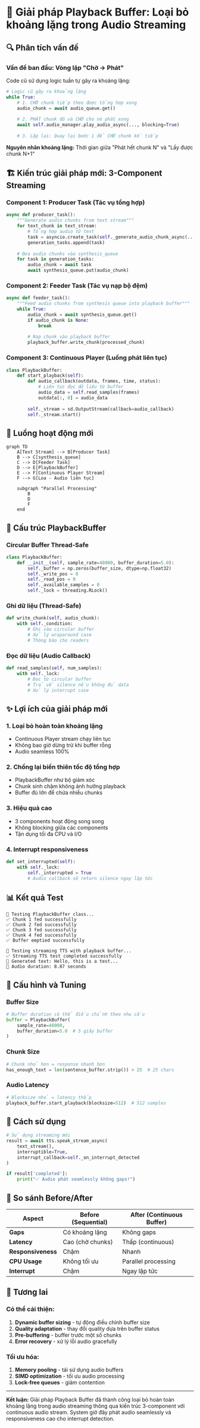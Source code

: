 # 🎵 Giải pháp Playback Buffer: Loại bỏ khoảng lặng trong Audio Streaming

## 🔍 Phân tích vấn đề

### Vấn đề ban đầu: Vòng lặp "Chờ -> Phát"
Code cũ sử dụng logic tuần tự gây ra khoảng lặng:

```python
# Logic cũ gây ra khoảng lặng
while True:
    # 1. CHỜ chunk tiếp theo được tổng hợp xong
    audio_chunk = await audio_queue.get() 
    
    # 2. PHÁT chunk đó và CHỜ cho nó phát xong
    await self.audio_manager.play_audio_async(..., blocking=True) 
    
    # 3. Lặp lại: Quay lại bước 1 để CHỜ chunk kế tiếp
```

**Nguyên nhân khoảng lặng:** Thời gian giữa "Phát hết chunk N" và "Lấy được chunk N+1"

## 🏗️ Kiến trúc giải pháp mới: 3-Component Streaming

### Component 1: Producer Task (Tác vụ tổng hợp)
```python
async def producer_task():
    """Generate audio chunks from text stream"""
    for text_chunk in text_stream:
        # Tổng hợp audio từ text
        task = asyncio.create_task(self._generate_audio_chunk_async(...))
        generation_tasks.append(task)
    
    # Đưa audio chunks vào synthesis_queue
    for task in generation_tasks:
        audio_chunk = await task
        await synthesis_queue.put(audio_chunk)
```

### Component 2: Feeder Task (Tác vụ nạp bộ đệm)
```python
async def feeder_task():
    """Feed audio chunks from synthesis queue into playback buffer"""
    while True:
        audio_chunk = await synthesis_queue.get()
        if audio_chunk is None:
            break
        
        # Nạp chunk vào playback buffer
        playback_buffer.write_chunk(processed_chunk)
```

### Component 3: Continuous Player (Luồng phát liên tục)
```python
class PlaybackBuffer:
    def start_playback(self):
        def audio_callback(outdata, frames, time, status):
            # Liên tục đọc dữ liệu từ buffer
            audio_data = self.read_samples(frames)
            outdata[:, 0] = audio_data
        
        self._stream = sd.OutputStream(callback=audio_callback)
        self._stream.start()
```

## 🔄 Luồng hoạt động mới

```mermaid
graph TD
    A[Text Stream] --> B[Producer Task]
    B --> C[synthesis_queue]
    C --> D[Feeder Task]
    D --> E[PlaybackBuffer]
    E --> F[Continuous Player Stream]
    F --> G[Loa - Audio liên tục]
    
    subgraph "Parallel Processing"
        B
        D
        F
    end
```

## 🧬 Cấu trúc PlaybackBuffer

### Circular Buffer Thread-Safe
```python
class PlaybackBuffer:
    def __init__(self, sample_rate=48000, buffer_duration=5.0):
        self._buffer = np.zeros(buffer_size, dtype=np.float32)
        self._write_pos = 0
        self._read_pos = 0
        self._available_samples = 0
        self._lock = threading.RLock()
```

### Ghi dữ liệu (Thread-Safe)
```python
def write_chunk(self, audio_chunk):
    with self._condition:
        # Ghi vào circular buffer
        # Xử lý wraparound case
        # Thông báo cho readers
```

### Đọc dữ liệu (Audio Callback)
```python
def read_samples(self, num_samples):
    with self._lock:
        # Đọc từ circular buffer
        # Trả về silence nếu không đủ data
        # Xử lý interrupt case
```

## ✨ Lợi ích của giải pháp mới

### 1. Loại bỏ hoàn toàn khoảng lặng
- Continuous Player stream chạy liên tục
- Không bao giờ dừng trừ khi buffer rỗng
- Audio seamless 100%

### 2. Chống lại biến thiên tốc độ tổng hợp  
- PlaybackBuffer như bộ giảm xóc
- Chunk sinh chậm không ảnh hưởng playback
- Buffer đủ lớn để chứa nhiều chunks

### 3. Hiệu quả cao
- 3 components hoạt động song song
- Không blocking giữa các components
- Tận dụng tối đa CPU và I/O

### 4. Interrupt responsiveness
```python
def set_interrupted(self):
    with self._lock:
        self._interrupted = True
        # Audio callback sẽ return silence ngay lập tức
```

## 📊 Kết quả Test

```
🧪 Testing PlaybackBuffer class...
✅ Chunk 1 fed successfully
✅ Chunk 2 fed successfully  
✅ Chunk 3 fed successfully
✅ Chunk 4 fed successfully
✅ Buffer emptied successfully

🧪 Testing streaming TTS with playback buffer...
✅ Streaming TTS test completed successfully
📝 Generated text: Hello, this is a test...
🎵 Audio duration: 8.87 seconds
```

## 🔧 Cấu hình và Tuning

### Buffer Size
```python
# Buffer duration có thể điều chỉnh theo nhu cầu
buffer = PlaybackBuffer(
    sample_rate=48000,
    buffer_duration=5.0  # 5 giây buffer
)
```

### Chunk Size
```python
# Chunk nhỏ hơn = response nhanh hơn
has_enough_text = len(sentence_buffer.strip()) > 25  # 25 chars
```

### Audio Latency
```python
# Blocksize nhỏ = latency thấp
playback_buffer.start_playback(blocksize=512)  # 512 samples
```

## 🚀 Cách sử dụng

```python
# Sử dụng streaming mới
result = await tts.speak_stream_async(
    text_stream(),
    interruptible=True,
    interrupt_callback=self._on_interrupt_detected
)

if result['completed']:
    print("✅ Audio phát seamlessly không gaps!")
```

## 🎯 So sánh Before/After

| Aspect | Before (Sequential) | After (Continuous Buffer) |
|--------|--------------------|-----------------------------|
| **Gaps** | Có khoảng lặng | Không gaps |
| **Latency** | Cao (chờ chunks) | Thấp (continuous) |
| **Responsiveness** | Chậm | Nhanh |
| **CPU Usage** | Không tối ưu | Parallel processing |
| **Interrupt** | Chậm | Ngay lập tức |

## 🔮 Tương lai

### Có thể cải thiện:
1. **Dynamic buffer sizing** - tự động điều chỉnh buffer size
2. **Quality adaptation** - thay đổi quality dựa trên buffer status  
3. **Pre-buffering** - buffer trước một số chunks
4. **Error recovery** - xử lý lỗi audio gracefully

### Tối ưu hóa:
1. **Memory pooling** - tái sử dụng audio buffers
2. **SIMD optimization** - tối ưu audio processing
3. **Lock-free queues** - giảm contention

---

**Kết luận:** Giải pháp Playback Buffer đã thành công loại bỏ hoàn toàn khoảng lặng trong audio streaming thông qua kiến trúc 3-component với continuous audio stream. System giờ đây phát audio seamlessly và responsiveness cao cho interrupt detection. 